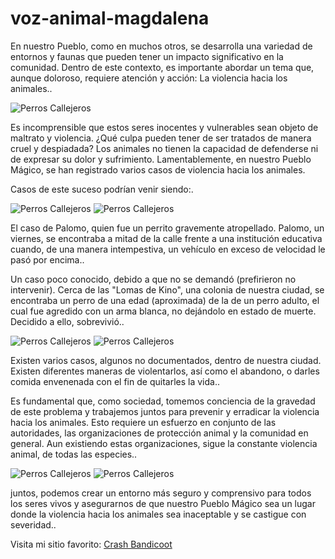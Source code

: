 # voz-animal-magdalena
<!DOCTYPE html>
<html lang="es">
<head>
  <meta charset="UTF-8" />
  <meta name="viewport" content="width=device-width, initial-scale=1.0" />

</head>
<body>
  
  <p>En nuestro Pueblo, como en muchos otros, se desarrolla una variedad de entornos y faunas que pueden tener un impacto significativo en la comunidad. Dentro de este contexto, es importante abordar un tema que, aunque doloroso, requiere atención y acción: La violencia hacia los animales..</p>
  <img src="https://proyectometropolitanozmg.mx/wp-content/uploads/2023/03/perros-callejeros.jpg" alt="Perros Callejeros" />
  <p>Es incomprensible que estos seres inocentes y vulnerables sean objeto de maltrato y violencia. ¿Qué culpa pueden tener de ser tratados de manera cruel y despiadada? Los animales no tienen la capacidad de defenderse ni de expresar su dolor y sufrimiento. Lamentablemente, en nuestro Pueblo Mágico, se han registrado varios casos de violencia hacia los animales.</p>
  <p>Casos de este suceso podrían venir siendo:.</p>
  <img src="https://invdes.com.mx/wp-content/uploads/2017/11/18-11-17-perros.jpg" alt="Perros Callejeros" />
  <img src="https://www.omnia.com.mx/public/cargas/noticias/2023/apr/16/obj265819/BARLOVENTO__3_.jpg" alt="Perros Callejeros" />
  <p>El caso de Palomo, quien fue un perrito gravemente atropellado. Palomo, un viernes, se encontraba a mitad de la calle frente a una institución educativa cuando, de una manera intempestiva, un vehículo en exceso de velocidad le pasó por encima..</p>
  <p>Un caso poco conocido, debido a que no se demandó (prefirieron no intervenir). Cerca de las "Lomas de Kino", una colonia de nuestra ciudad, se encontraba un perro de una edad (aproximada) de la de un perro adulto, el cual fue agredido con un arma blanca, no dejándolo en estado de muerte. Decidido a ello, sobrevivió..</p>
  <img src="https://www.trespm.mx/media/k2/items/cache/5191461b6c9c3a0d1c8f652c9375d182_XL.jpg" alt="Perros Callejeros" />
  <img src="https://estaticos-cdn.prensaiberica.es/clip/de7a4cf0-612a-456c-a2b9-8d38e7c4ccac_16-9-discover-aspect-ratio_default_0.webp" alt="Perros Callejeros" />
  <p>Existen varios casos, algunos no documentados, dentro de nuestra ciudad. Existen diferentes maneras de violentarlos, así como el abandono, o darles comida envenenada con el fin de quitarles la vida..</p>
  <p>Es fundamental que, como sociedad, tomemos conciencia de la gravedad de este problema y trabajemos juntos para prevenir y erradicar la violencia hacia los animales. Esto requiere un esfuerzo en conjunto de las autoridades, las organizaciones de protección animal y la comunidad en general. Aun existiendo estas organizaciones, sigue la constante violencia animal, de todas las especies..</p>
  <img src="https://i0.wp.com/newspack-yucatan.s3.amazonaws.com/uploads/2024/08/IMG-50439259.jpg?w=1200&ssl=1" alt="Perros Callejeros" />
  <img src="https://i0.wp.com/newspack-yucatan.s3.amazonaws.com/uploads/2024/08/IMG-50439259.jpg?w=1200&ssl=1" alt="Perros Callejeros" />
  <p>juntos, podemos crear un entorno más seguro y comprensivo para todos los seres vivos y asegurarnos de que nuestro Pueblo Mágico sea un lugar donde la violencia hacia los animales sea inaceptable y se castigue con severidad..</p>
  <p>Visita mi sitio favorito: <a href="file:///D:/LAP-MSI/Downloads/crash%20bandicoot%20N%20DIMEN.html" target="_blank">Crash Bandicoot</a></p>
</body>
</body>
</html>
